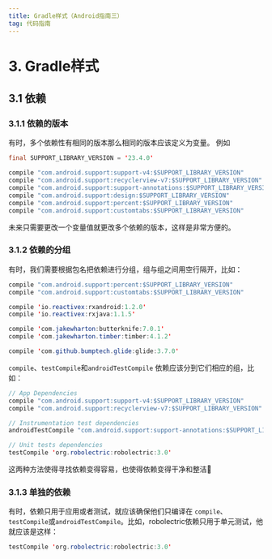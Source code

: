 ```yaml
---
title: Gradle样式（Android指南三）
tag: 代码指南
---
```

# 3. Gradle样式

## 3.1 依赖

### 3.1.1 依赖的版本

有时，多个依赖性有相同的版本那么相同的版本应该定义为变量。 例如

```java
final SUPPORT_LIBRARY_VERSION = '23.4.0'

compile "com.android.support:support-v4:$SUPPORT_LIBRARY_VERSION"
compile "com.android.support:recyclerview-v7:$SUPPORT_LIBRARY_VERSION"
compile "com.android.support:support-annotations:$SUPPORT_LIBRARY_VERSION"
compile "com.android.support:design:$SUPPORT_LIBRARY_VERSION"
compile "com.android.support:percent:$SUPPORT_LIBRARY_VERSION"
compile "com.android.support:customtabs:$SUPPORT_LIBRARY_VERSION"
```
未来只需要更改一个变量值就更改多个依赖的版本，这样是非常方便的。

### 3.1.2 依赖的分组

有时，我们需要根据包名把依赖进行分组，组与组之间用空行隔开，比如：


```java
compile "com.android.support:percent:$SUPPORT_LIBRARY_VERSION"
compile "com.android.support:customtabs:$SUPPORT_LIBRARY_VERSION"

compile 'io.reactivex:rxandroid:1.2.0'
compile 'io.reactivex:rxjava:1.1.5'

compile 'com.jakewharton:butterknife:7.0.1'
compile 'com.jakewharton.timber:timber:4.1.2'

compile 'com.github.bumptech.glide:glide:3.7.0'
```

`compile`、`testCompile`和`androidTestCompile` 依赖应该分到它们相应的组，比如：
```java
// App Dependencies
compile "com.android.support:support-v4:$SUPPORT_LIBRARY_VERSION"
compile "com.android.support:recyclerview-v7:$SUPPORT_LIBRARY_VERSION"

// Instrumentation test dependencies
androidTestCompile "com.android.support:support-annotations:$SUPPORT_LIBRARY_VERSION"

// Unit tests dependencies
testCompile 'org.robolectric:robolectric:3.0'
```
这两种方法使得寻找依赖变得容易，也使得依赖变得干净和整洁🙌


### 3.1.3 单独的依赖

有时，依赖只用于应用或者测试，就应该确保他们只编译在 `compile`、`testCompile`或`androidTestCompile`。比如，robolectric依赖只用于单元测试，他就应该是这样：

```java
testCompile 'org.robolectric:robolectric:3.0'
```
